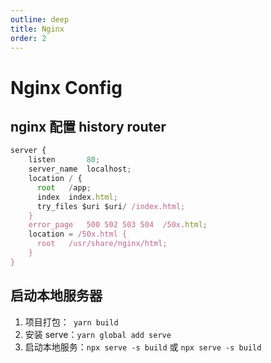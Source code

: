 ```yaml
---
outline: deep
title: Nginx
order: 2
---
```


# Nginx Config

## nginx 配置 history router

```javascript
server {
    listen       80;
    server_name  localhost;
    location / {
      root   /app;
      index  index.html;
      try_files $uri $uri/ /index.html;
    }
    error_page   500 502 503 504  /50x.html;
    location = /50x.html {
      root   /usr/share/nginx/html;
    }
}
```

## 启动本地服务器

1. 项目打包：` yarn build`
2. 安装 serve：`yarn global add serve`
3. 启动本地服务：`npx serve -s build` 或 `npx serve -s build `
